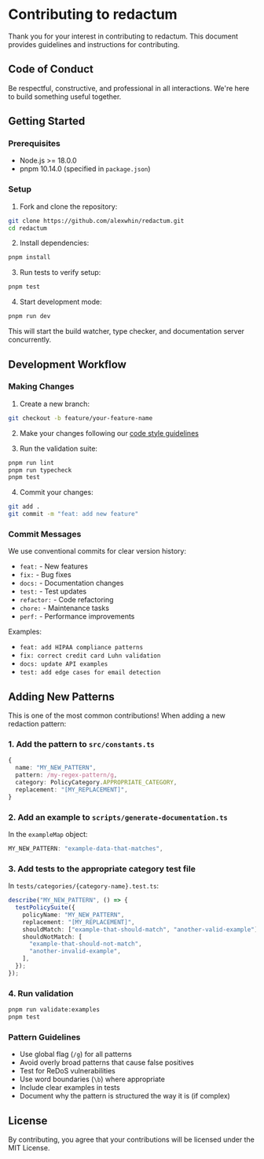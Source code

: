# Contributing to redactum

Thank you for your interest in contributing to redactum. This document provides guidelines and instructions for contributing.

## Code of Conduct

Be respectful, constructive, and professional in all interactions. We're here to build something useful together.

## Getting Started

### Prerequisites

- Node.js >= 18.0.0
- pnpm 10.14.0 (specified in `package.json`)

### Setup

1. Fork and clone the repository:

```bash
git clone https://github.com/alexwhin/redactum.git
cd redactum
```

2. Install dependencies:

```bash
pnpm install
```

3. Run tests to verify setup:

```bash
pnpm test
```

4. Start development mode:

```bash
pnpm run dev
```

This will start the build watcher, type checker, and documentation server concurrently.

## Development Workflow

### Making Changes

1. Create a new branch:

```bash
git checkout -b feature/your-feature-name
```

2. Make your changes following our [code style guidelines](#code-style)

3. Run the validation suite:

```bash
pnpm run lint
pnpm run typecheck
pnpm test
```

4. Commit your changes:

```bash
git add .
git commit -m "feat: add new feature"
```

### Commit Messages

We use conventional commits for clear version history:

- `feat:` - New features
- `fix:` - Bug fixes
- `docs:` - Documentation changes
- `test:` - Test updates
- `refactor:` - Code refactoring
- `chore:` - Maintenance tasks
- `perf:` - Performance improvements

Examples:

- `feat: add HIPAA compliance patterns`
- `fix: correct credit card Luhn validation`
- `docs: update API examples`
- `test: add edge cases for email detection`

## Adding New Patterns

This is one of the most common contributions! When adding a new redaction pattern:

### 1. Add the pattern to `src/constants.ts`

```typescript
{
  name: "MY_NEW_PATTERN",
  pattern: /my-regex-pattern/g,
  category: PolicyCategory.APPROPRIATE_CATEGORY,
  replacement: "[MY_REPLACEMENT]",
}
```

### 2. Add an example to `scripts/generate-documentation.ts`

In the `exampleMap` object:

```typescript
MY_NEW_PATTERN: "example-data-that-matches",
```

### 3. Add tests to the appropriate category test file

In `tests/categories/{category-name}.test.ts`:

```typescript
describe("MY_NEW_PATTERN", () => {
  testPolicySuite({
    policyName: "MY_NEW_PATTERN",
    replacement: "[MY_REPLACEMENT]",
    shouldMatch: ["example-that-should-match", "another-valid-example"],
    shouldNotMatch: [
      "example-that-should-not-match",
      "another-invalid-example",
    ],
  });
});
```

### 4. Run validation

```bash
pnpm run validate:examples
pnpm test
```

### Pattern Guidelines

- Use global flag (`/g`) for all patterns
- Avoid overly broad patterns that cause false positives
- Test for ReDoS vulnerabilities
- Use word boundaries (`\b`) where appropriate
- Include clear examples in tests
- Document why the pattern is structured the way it is (if complex)

## License

By contributing, you agree that your contributions will be licensed under the MIT License.
